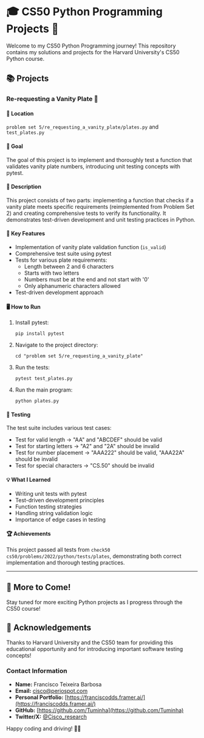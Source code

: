 # 🎓 CS50 Python Programming Projects 🐍

Welcome to my CS50 Python Programming journey! This repository contains my solutions and projects for the Harvard University's CS50 Python course.

## 📚 Projects

### Re-requesting a Vanity Plate 🚗

#### 📂 Location
`problem set 5/re_requesting_a_vanity_plate/plates.py` and `test_plates.py`

#### 🎯 Goal
The goal of this project is to implement and thoroughly test a function that validates vanity plate numbers, introducing unit testing concepts with pytest.

#### 📝 Description
This project consists of two parts: implementing a function that checks if a vanity plate meets specific requirements (reimplemented from Problem Set 2) and creating comprehensive tests to verify its functionality. It demonstrates test-driven development and unit testing practices in Python.

#### 🔑 Key Features
- Implementation of vanity plate validation function (`is_valid`)
- Comprehensive test suite using pytest
- Tests for various plate requirements:
  - Length between 2 and 6 characters
  - Starts with two letters
  - Numbers must be at the end and not start with '0'
  - Only alphanumeric characters allowed
- Test-driven development approach

#### 🖥️ How to Run
1. Install pytest:
   ```
   pip install pytest
   ```
2. Navigate to the project directory:
   ```
   cd "problem set 5/re_requesting_a_vanity_plate"
   ```
3. Run the tests:
   ```
   pytest test_plates.py
   ```
4. Run the main program:
   ```
   python plates.py
   ```

#### 🧪 Testing
The test suite includes various test cases:
- Test for valid length → "AA" and "ABCDEF" should be valid
- Test for starting letters → "A2" and "2A" should be invalid
- Test for number placement → "AAA222" should be valid, "AAA22A" should be invalid
- Test for special characters → "CS.50" should be invalid

#### 💡 What I Learned
- Writing unit tests with pytest
- Test-driven development principles
- Function testing strategies
- Handling string validation logic
- Importance of edge cases in testing

#### 🏆 Achievements
This project passed all tests from `check50 cs50/problems/2022/python/tests/plates`, demonstrating both correct implementation and thorough testing practices.

---

## 🚀 More to Come!
Stay tuned for more exciting Python projects as I progress through the CS50 course!

## 🙏 Acknowledgements
Thanks to Harvard University and the CS50 team for providing this educational opportunity and for introducing important software testing concepts!

### Contact Information

- **Name:** Francisco Teixeira Barbosa
- **Email:** cisco@periospot.com
- **Personal Portfolio:** [https://franciscodds.framer.ai/](https://franciscodds.framer.ai/)
- **GitHub:** [https://github.com/Tuminha](https://github.com/Tuminha)
- **Twitter/X:** [@Cisco_research](https://x.com/Cisco_research)

Happy coding and driving! 🚗✅
